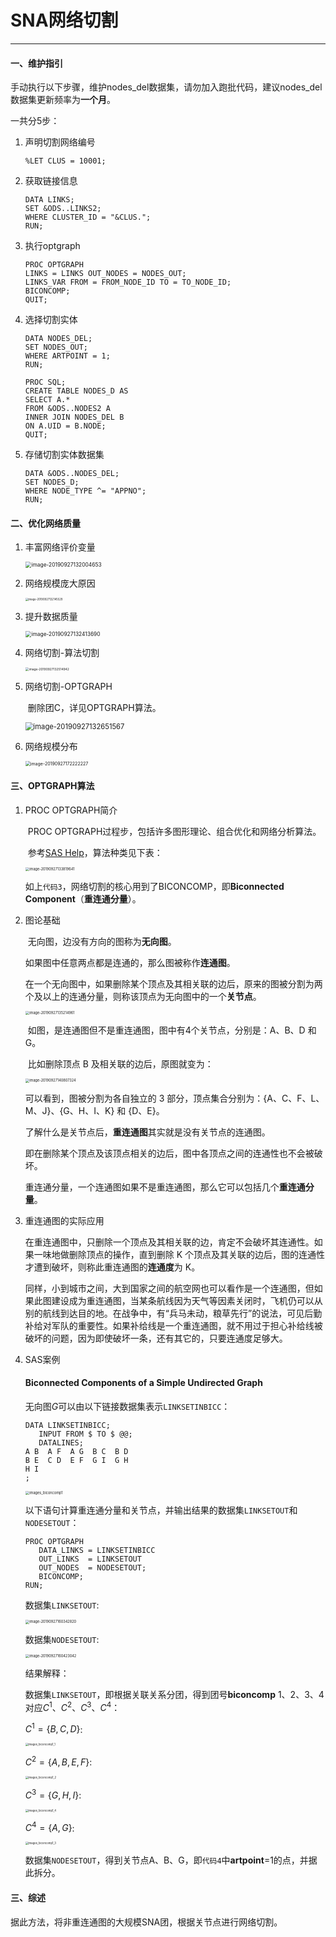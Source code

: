 # SNA网络切割
------
#### 一、维护指引

手动执行以下步骤，维护nodes_del数据集，请勿加入跑批代码，建议nodes_del数据集更新频率为**一个月**。

一共分5步：

1. 声明切割网络编号

   ```SAS
   %LET CLUS = 10001;
   ```

2. 获取链接信息

   ```SAS
   DATA LINKS;
   SET &ODS..LINKS2;
   WHERE CLUSTER_ID = "&CLUS.";
   RUN;
   ```

3. 执行optgraph

   ```SAS
   PROC OPTGRAPH 
   LINKS = LINKS OUT_NODES = NODES_OUT;
   LINKS_VAR FROM = FROM_NODE_ID TO = TO_NODE_ID;
   BICONCOMP;
   QUIT;
   ```

4. 选择切割实体

   ```sas
   DATA NODES_DEL;
   SET NODES_OUT;
   WHERE ARTPOINT = 1;
   RUN;
   
   PROC SQL;
   CREATE TABLE NODES_D AS 
   SELECT A.*
   FROM &ODS..NODES2 A
   INNER JOIN NODES_DEL B
   ON A.UID = B.NODE;
   QUIT;
   ```

5. 存储切割实体数据集

   ```SAS
   DATA &ODS..NODES_DEL;
   SET NODES_D;
   WHERE NODE_TYPE ^= "APPNO";
   RUN;
   ```

#### 二、优化网络质量

1. 丰富网络评价变量

   <img src="../00.Source/00.Pict/image-20190927132004653.png" alt="image-20190927132004653" style="zoom:60%;" />

2. 网络规模庞大原因

   <img src="../00.Source/00.Pict/image-20190927132145529.png" alt="image-20190927132145529" style="zoom:30%;" />

3. 提升数据质量

   <img src="../00.Source/00.Pict/image-20190927132413690.png" alt="image-20190927132413690" style="zoom:60%;" />

4. 网络切割-算法切割

   <img src="../00.Source/00.Pict/image-20190927132514942.png" alt="image-20190927132514942" style="zoom:35%;" />

5. 网络切割-OPTGRAPH

   ​	删除团C，详见OPTGRAPH算法。

   <img src="../00.Source/00.Pict/image-20190927132651567.png" alt="image-20190927132651567" style="zoom:80%;" />

6. 网络规模分布

   <img src="../00.Source/00.Pict/image-20190927172222227.png" alt="image-20190927172222227" style="zoom:50%;" />

#### 三、OPTGRAPH算法

1. PROC OPTGRAPH简介

   ​	PROC OPTGRAPH过程步，包括许多图形理论、组合优化和网络分析算法。

   ​	参考[SAS Help](http://documentation.sas.com/?docsetId=procgralg&docsetTarget=procgralg_optgraph_details15.htm&docsetVersion=15.1&locale=zh-CN)，算法种类见下表：

   <img src="../00.Source/00.Pict/image-20190927133819641.png" alt="image-20190927133819641" style="zoom:40%;" />

   ​	如上`代码3`，网络切割的核心用到了BICONCOMP，即**Biconnected Component**（**重连通分量**）。

2. 图论基础

   ​	无向图，边没有方向的图称为**无向图**。

   ​	如果图中任意两点都是连通的，那么图被称作**连通图**。

   ​	在一个无向图中，如果删除某个顶点及其相关联的边后，原来的图被分割为两个及以上的连通分量，则称该顶点为无向图中的一个**关节点**。	

   <img src="../00.Source/00.Pict/image-20190927135214961.png" alt="image-20190927135214961" style="zoom:40%;" />

   ​	如图，是连通图但不是重连通图，图中有4个关节点，分别是：A、B、D 和 G。

   ​	比如删除顶点 B 及相关联的边后，原图就变为：

   <img src="../00.Source/00.Pict/image-20190927140807324.png" alt="image-20190927140807324" style="zoom:40%;" />

    可以看到，图被分割为各自独立的 3 部分，顶点集合分别为：{A、C、F、L、M、J}、{G、H、I、K} 和 {D、E}。

    了解什么是关节点后，**重连通图**其实就是没有关节点的连通图。

    即在删除某个顶点及该顶点相关的边后，图中各顶点之间的连通性也不会被破坏。
   
    重连通分量，一个连通图如果不是重连通图，那么它可以包括几个**重连通分量**。	
   
3. 重连通图的实际应用

    在重连通图中，只删除一个顶点及其相关联的边，肯定不会破坏其连通性。如果一味地做删除顶点的操作，直到删除 K 个顶点及其关联的边后，图的连通性才遭到破坏，则称此重连通图的**连通度**为 K。
    
    同样，小到城市之间，大到国家之间的航空网也可以看作是一个连通图，但如果此图建设成为重连通图，当某条航线因为天气等因素关闭时，飞机仍可以从别的航线到达目的地。在战争中，有“兵马未动，粮草先行”的说法，可见后勤补给对军队的重要性。如果补给线是一个重连通图，就不用过于担心补给线被破坏的问题，因为即使破坏一条，还有其它的，只要连通度足够大。

4. SAS案例

   #### Biconnected Components of a Simple Undirected Graph

   无向图*G*可以由以下链接数据集表示`LINKSETINBICC`：

   ```SAS
   DATA LINKSETINBICC;
      INPUT FROM $ TO $ @@;
      DATALINES;
   A B  A F  A G  B C  B D
   B E  C D  E F  G I  G H
   H I
   ;
   ```

   <img src="../00.Source/00.Pict/images_biconcomp1.png" alt="images_biconcomp1" style="zoom:40%;" />

   

   以下语句计算重连通分量和关节点，并输出结果的数据集`LINKSETOUT`和`NODESETOUT`：

   ```SAS
   PROC OPTGRAPH
      DATA_LINKS = LINKSETINBICC
      OUT_LINKS  = LINKSETOUT
      OUT_NODES  = NODESETOUT;
      BICONCOMP;
   RUN;
   ```

   数据集`LINKSETOUT`:

   <img src="../00.Source/00.Pict/image-20190927160342820.png" alt="image-20190927160342820" style="zoom:40%;" />

   数据集`NODESETOUT`:

   <img src="../00.Source/00.Pict/image-20190927160423042.png" alt="image-20190927160423042" style="zoom:40%;" />

   结果解释：

   数据集`LINKSETOUT`，即根据关联关系分团，得到团号**biconcomp** 1、2、3、4对应$C^1、C^2、C^3、C^4$：

   $C^1=\{{B,C,D}\}$:

   <img src="../00.Source/00.Pict/images_biconcomp1_1.png" alt="images_biconcomp1_1" style="zoom:30%;" />

   $C^2=\{{A,B,E,F}\}$:

   <img src="../00.Source/00.Pict/images_biconcomp1_2.png" alt="images_biconcomp1_2" style="zoom:30%;" />

   $C^3=\{{G,H,I}\}$:

   <img src="../00.Source/00.Pict/images_biconcomp1_4.png" alt="images_biconcomp1_4" style="zoom:30%;" />

   $C^4=\{{A,G}\}$:

   <img src="../00.Source/00.Pict/images_biconcomp1_3.png" alt="images_biconcomp1_3" style="zoom:30%;" />

   数据集`NODESETOUT`，得到关节点A、B、G，即`代码4`中**artpoint**=1的点，并据此拆分。

#### 三、综述

据此方法，将非重连通图的大规模SNA团，根据关节点进行网络切割。



